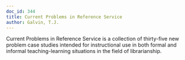 ```yaml
---
doc_id: 344
title: Current Problems in Reference Service
author: Galvin, T.J.
---
```


Current Problems in Reference Service is a collection of thirty-five new
problem case studies intended for instructional use in both formal and 
informal teaching-learning situations in the field of librarianship.